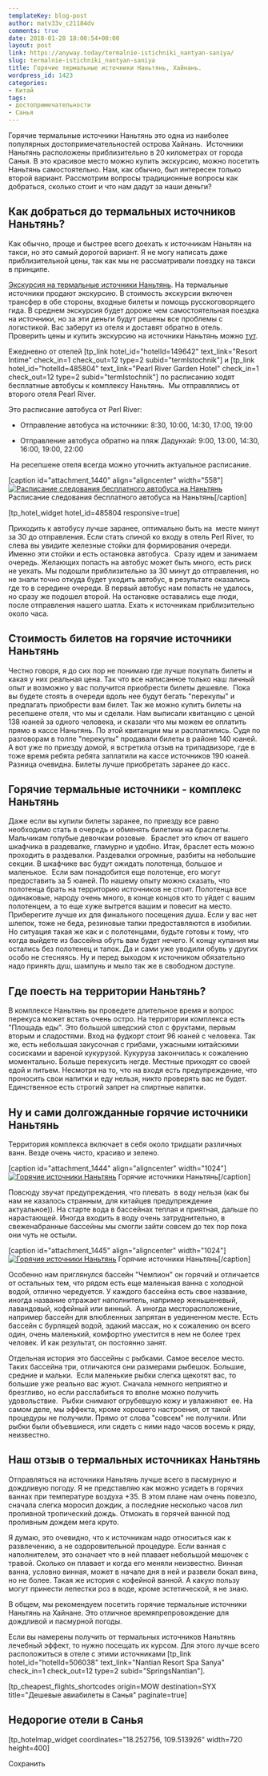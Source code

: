```yaml
---
templateKey: blog-post
author: matv33v_c21184dv
comments: true
date: 2018-01-28 18:00:54+00:00
layout: post
link: https://anyway.today/termalnie-istichniki_nantyan-saniya/
slug: termalnie-istichniki_nantyan-saniya
title: Горячие термальные источники Наньтянь, Хайнань.
wordpress_id: 1423
categories:
- Китай
tags:
- достопримечательности
- Санья
---
```


Горячие термальные источники Наньтянь это одна из наиболее популярных достопримечательностей острова Хайнань.  Источники Наньтянь расположены приблизительно в 20 километрах от города Санья. В это красивое место можно купить экскурсию, можно посетить Наньтянь самостоятельно. Нам, как обычно, был интересен только второй вариант. Рассмотрим вопросы традиционные вопросы как добраться, сколько стоит и что нам дадут за наши деньги?


<!-- more -->


## Как добраться до термальных источников Наньтянь?




Как обычно, проще и быстрее всего доехать к источникам Наньтян на такси, но это самый дорогой вариант. Я не могу написать даже приблизительной цены, так как мы не рассматривали поездку на такси в принципе.




[Экскурсия на термальные источники Наньтянь](https://c21.travelpayouts.com/click?shmarker=14510.termIstochnik&promo_id=656&source_type=customlink&type=click&custom_url=%D0%A2%D1%80%D0%B0%D0%BD%D1%81%D1%84%D0%B5%D1%80%20-%20%D0%92%D1%85%D0%BE%D0%B4%D0%BD%D0%BE%D0%B9%20%D0%B1%D0%B8%D0%BB%D0%B5%D1%82%20-%20%D0%A3%D1%81%D0%BB%D1%83%D0%B3%D0%B8%20%D0%B3%D0%B8%D0%B4%D0%B0%20%20%40%20%D0%98%D1%81%D1%82%D0%BE%D1%87%D0%BD%D0%B8%D0%BA%3A%20https%3A%2F%2Fwww.sputnik8.com%2Fru%2Fsanya%2Factivities%2F8000-termalnyy-istochnik). На термальные источники продают экскурсию. В стоимость экскурсии включен трансфер в обе стороны, входные билеты и помощь русскоговорящего гида. В среднем экскурсия будет дороже чем самостоятельная поездка на источники, но за эти деньги будут решены все проблемы с логистикой. Вас заберут из отеля и доставят обратно в отель. Проверить цены и купить экскурсию на источники Наньтянь можно [тут](https://c21.travelpayouts.com/click?shmarker=14510.termIstochnik&promo_id=656&source_type=customlink&type=click&custom_url=%D0%A2%D1%80%D0%B0%D0%BD%D1%81%D1%84%D0%B5%D1%80%20-%20%D0%92%D1%85%D0%BE%D0%B4%D0%BD%D0%BE%D0%B9%20%D0%B1%D0%B8%D0%BB%D0%B5%D1%82%20-%20%D0%A3%D1%81%D0%BB%D1%83%D0%B3%D0%B8%20%D0%B3%D0%B8%D0%B4%D0%B0%20%20%40%20%D0%98%D1%81%D1%82%D0%BE%D1%87%D0%BD%D0%B8%D0%BA%3A%20https%3A%2F%2Fwww.sputnik8.com%2Fru%2Fsanya%2Factivities%2F8000-termalnyy-istochnik).




Ежедневно от отелей [tp_link hotel_id="hotelId=149642" text_link="Resort Intime" check_in=1 check_out=12 type=2 subid="termIstochnik"] и [tp_link hotel_id="hotelId=485804" text_link="Pearl River Garden Hotel" check_in=1 check_out=12 type=2 subid="termIstochnik"] по расписанию ходят бесплатные автобусы к комплексу Наньтянь.  Мы отправлялись от второго отеля Pearl River. 



Это расписание автобуса от Perl River:



 	
  * Отправление автобуса на источники: 8:30, 10:00, 14:30, 17:00, 19:00

 	
  * Отправление автобуса обратно на пляж Дадунхай: 9:00, 13:00, 14:30, 16:00, 19:00, 22:00




 На ресепшене отеля всегда можно уточнить актуальное расписание.






[caption id="attachment_1440" align="aligncenter" width="558"][![Расписание следования бесплатного автобуса на Наньтянь](https://anyway.today/wp-content/uploads/2016/01/index.jpg)](https://anyway.today/wp-content/uploads/2016/01/index.jpg) Расписание следования бесплатного автобуса на Наньтянь[/caption]

[tp_hotel_widget hotel_id=485804 responsive=true]






Приходить к автобусу лучше заранее, оптимально быть на  месте минут за 30 до отправления. Если стать спиной ко входу в отель Perl River, то слева вы увидите железные стойки для формирования очереди. Именно эти стойки и есть остановка автобуса.  Сразу идем и занимаем очередь. Желающих попасть на автобус может быть много, есть риск не уехать. Мы подошли приблизительно за 30 минут до отправления, но не знали точно откуда будет уходить автобус, в результате оказались где то в середине очереди. В первый автобус нам попасть не удалось, но сразу же подошел второй. На остановке оставались еще люди, после отправления нашего шатла. Ехать к источникам приблизительно около часа.




## Стоимость билетов на горячие источники Наньтянь




Честно говоря, я до сих пор не понимаю где лучше покупать билеты и какая у них реальная цена. Так что все написанное только наш личный опыт и возможно у вас получится приобрести билеты дешевле.  Пока вы будете стоять в очереди вдоль нее будут бегать "перекупы" и предлагать приобрести вам билет. Так же можно купить билеты на ресепшене отеля, что мы и сделали. Нам выписали квитанцию с ценой 138 юаней за одного человека, и сказали что мы можем ее оплатить прямо в кассе Наньтянь. По этой квитанции мы и расплатились. Судя по разговорам в толпе "перекупы" продавали билеты в районе 140 юаней.  А вот уже по приезду домой, я встретила отзыв на трипадвизоре, где в тоже время ребята ребята заплатили на кассе источников 190 юаней. Разница очевидна. Билеты лучше приобретать заранее до касс.




## Горячие термальные источники - комплекс Наньтянь




Даже если вы купили билеты заранее, по приезду все равно необходимо стать в очередь и обменять билетики на браслеты. Мальчикам голубые девочкам розовые.  Браслет это ключ от вашего шкафчика в раздевалке, гламурно и удобно. Итак, браслет есть можно проходить в раздевалки. Раздевалки огромные, разбиты на небольшие секции. В шкафчике вас будут ожидать полотенца, большое и маленькое.  Если вам понадобится еще полотенце, его могут предоставить за 5 юаней. По нашему опыту можно сказать, что полотенца брать на территорию источников не стоит. Полотенца все одинаковые, народу очень много, в конце концов кто то уйдет с вашим полотенцем, а то еще хуже вытрется вашим и повесит на место. Приберегите лучше их для финального посещения душа. Если у вас нет шлепок, тоже не беда, резиновые тапки предоставляются в изобилии. Но ситуация такая же как и с полотенцами, будьте готовы к тому, что когда выйдете из бассейна обуть вам будет нечего. К концу купания мы остались без полотенец и тапок. Да и сами уже уводили обувь у других особо не стесняясь. Ну и перед выходом к источником обязательно надо принять душ, шампунь и мыло так же в свободном доступе.




## Где поесть на территории Наньтянь?




В комплексе Наньтянь вы проведете длительное время и вопрос перекуса может встать очень остро. На территории комплекса есть "Площадь еды". Это большой шведский стол с фруктами, первым вторым и сладостями. Вход на фудкорт стоит 96 юаней с человека. Так же, есть небольшая закусочная с грибами, ужасными китайскими сосисками и вареной кукурузой. Кукуруза закончилась к сожалению моментально. Больше перекусить негде. Местные приходят со своей едой и питьем. Несмотря на то, что на входя есть предупреждение, что проносить свои напитки и еду нельзя, никто проверять вас не будет. Единственное есть строгий запрет на спиртные напитки.





## Ну и сами долгожданные горячие источники Наньтянь




Территория комплекса включает в себя около тридцати различных ванн. Везде очень чисто, красиво и зелено.






[caption id="attachment_1444" align="aligncenter" width="1024"][![Горячие источники Наньтянь](https://anyway.today/wp-content/uploads/2016/01/IMG_0759-1024x683.jpg)](https://anyway.today/wp-content/uploads/2016/01/IMG_0759.jpg) Горячие источники Наньтянь[/caption]






Повсюду звучат предупреждения, что плевать  в воду нельзя (как бы нам не казалось странным, для китайцев предупреждение актуальное)). На старте вода в бассейнах теплая и приятная, дальше по нарастающей. Иногда входить в воду очень затруднительно, в свеженабранные бассейны мы смогли зайти совсем до тех пор пока они чуть не остыли.






[caption id="attachment_1445" align="aligncenter" width="1024"][![Горячие источники Наньтянь](https://anyway.today/wp-content/uploads/2016/01/IMG_0782-1024x683.jpg)](https://anyway.today/wp-content/uploads/2016/01/IMG_0782.jpg) Горячие источники Наньтянь[/caption]






Особенно нам приглянулся бассейн "Чемпион" он горячий и отличается от остальных тем, что рядом есть еще маленькая ванна с холодной водой, отлично чередуется. У каждого бассейна есть свое название, иногда название отражает наполнитель, например женьшеневый, лавандовый, кофейный или винный.  А иногда месторасположение, например бассейн для влюбленных запрятан в уединенном месте. Есть бассейн с бурлящей водой, эдакий массаж, но к сожалению он всего один, очень маленький, комфортно уместится в нем не более трех человек. И как результат, он постоянно занят.







Отдельная история это бассейны с рыбками. Самое веселое место. Таких бассейна три, отличаются они размерами рыбешок. Большие, средние и мальки.  Если маленькие рыбки слегка щекотят вас, то большие уже реально вас жуют. Сначала немного неприятно и брезгливо, но если расслабиться то вполне можно получить удовольствие.  Рыбки снимают огрубевшую кожу и увлажняют  ее. На самом деле, мы эффекта, кроме хорошего настроения, от такой процедуры не получили. Прямо от слова "совсем" не получили. Или рыбки были объевшиеся, или сидеть с ними надо часов восемь к ряду, неизвестно.




## Наш отзыв о термальных источниках Наньтянь




Отправляться на источники Наньтянь лучше всего в пасмурную и дождливую погоду. Я не представляю как можно усидеть в горячих ваннах при температуре воздуха +35. В этом плане нам очень повезло, сначала слегка моросил дождик, а последние несколько часов лил проливной тропический дождь. Отмокать в горячей ванной под проливным дождем мега круто.




Я думаю, это очевидно, что к источникам надо относиться как к развлечению, а не оздоровительной процедуре. Если ванная с наполнителем, это означает что в ней плавает небольшой мешочек с травой. Сколько он плавает и когда его меняли неизвестно. Винная ванна, условно винная, может в начале дня в ней и развели бокал вина, но не более. Такая же история с кофейной ванной. А какую пользу могут принести лепестки роз в воде, кроме эстетической, я не знаю.




В общем, мы рекомендуем посетить горячие термальные источники  Наньтянь на Хайнане. Это отличное времяпрепровождение для дождливой и пасмурной погоды.




Если вы намерены получить от термальных источников Наньтянь лечебный эффект, то нужно посещать их курсом. Для этого лучше всего расположиться в отеле с этими источниками [tp_link hotel_id="hotelId=506038" text_link="Nantian Resort Spa Sanya" check_in=1 check_out=12 type=2 subid="SpringsNantian"].




[tp_cheapest_flights_shortcodes origin=MOW destination=SYX title="Дешевые авиабилеты в Санья" paginate=true]





## Недорогие отели в Санья


[tp_hotelmap_widget coordinates="18.252756, 109.513926" width=720 height=400]

Сохранить
